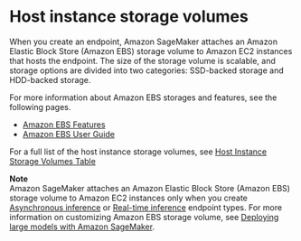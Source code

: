 # Host instance storage volumes<a name="host-instance-storage"></a>

When you create an endpoint, Amazon SageMaker attaches an Amazon Elastic Block Store \(Amazon EBS\) storage volume to Amazon EC2 instances that hosts the endpoint\. The size of the storage volume is scalable, and storage options are divided into two categories: SSD\-backed storage and HDD\-backed storage\. 

For more information about Amazon EBS storages and features, see the following pages\.
+ [Amazon EBS Features](http://aws.amazon.com/ebs/features/)
+ [ Amazon EBS User Guide ](https://docs.aws.amazon.com/AWSEC2/latest/UserGuide/AmazonEBS.html)

For a full list of the host instance storage volumes, see [Host Instance Storage Volumes Table](https://aws.amazon.com/releasenotes/host-instance-storage-volumes-table/) 

**Note**  
Amazon SageMaker attaches an Amazon Elastic Block Store \(Amazon EBS\) storage volume to Amazon EC2 instances only when you create [Asynchronous inference](async-inference.md) or [Real\-time inference](realtime-endpoints.md) endpoint types\. For more information on customizing Amazon EBS storage volume, see [Deploying large models with Amazon SageMaker](realtime-endpoints-large-model-hosting.md)\.